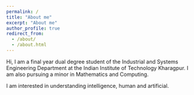 ```yaml
---
permalink: /
title: "About me"
excerpt: "About me"
author_profile: true
redirect_from: 
  - /about/
  - /about.html
---
```




Hi, I am a final year dual degree student of the Industrial and Systems Engineering Department at the Indian Institute of Technology Kharagpur. I am also pursuing a minor in Mathematics and Computing.

I am interested in understanding intelligence, human and artificial.